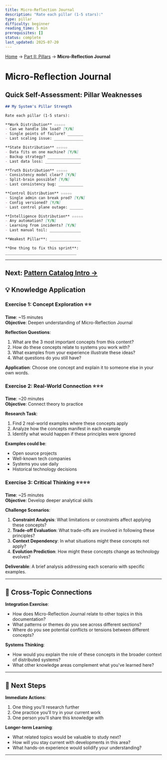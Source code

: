 ```yaml
---
title: Micro-Reflection Journal
description: "Rate each pillar (1-5 stars):"
type: pillar
difficulty: beginner
reading_time: 5 min
prerequisites: []
status: complete
last_updated: 2025-07-20
---
```


<!-- Navigation -->
[Home](/) → [Part II: Pillars](/part2-pillars/) → **Micro-Reflection Journal**


# Micro-Reflection Journal

## Quick Self-Assessment: Pillar Weaknesses

```markdown
## My System's Pillar Strength

Rate each pillar (1-5 stars):

**Work Distribution** ☆☆☆☆☆
- Can we handle 10x load? [Y/N]
- Single points of failure? _______
- Last scaling issue: _____________

**State Distribution** ☆☆☆☆☆  
- Data fits on one machine? [Y/N]
- Backup strategy? _______________
- Last data loss: ________________

**Truth Distribution** ☆☆☆☆☆
- Consistency model clear? [Y/N]
- Split-brain possible? [Y/N]
- Last consistency bug: ___________

**Control Distribution** ☆☆☆☆☆
- Single admin can break prod? [Y/N]
- Config versioned? [Y/N]
- Last control plane outage: ______

**Intelligence Distribution** ☆☆☆☆☆
- Any automation? [Y/N]
- Learning from incidents? [Y/N]
- Last manual toil: ______________

**Weakest Pillar**: ______________

**One thing to fix this sprint**: 
________________________________
```

---

**Next**: [Pattern Catalog Intro →](pattern-catalog-intro.md)
---

## 💡 Knowledge Application

### Exercise 1: Concept Exploration ⭐⭐
**Time**: ~15 minutes  
**Objective**: Deepen understanding of Micro-Reflection Journal

**Reflection Questions**:
1. What are the 3 most important concepts from this content?
2. How do these concepts relate to systems you work with?
3. What examples from your experience illustrate these ideas?
4. What questions do you still have?

**Application**: Choose one concept and explain it to someone else in your own words.

### Exercise 2: Real-World Connection ⭐⭐⭐
**Time**: ~20 minutes  
**Objective**: Connect theory to practice

**Research Task**:
1. Find 2 real-world examples where these concepts apply
2. Analyze how the concepts manifest in each example
3. Identify what would happen if these principles were ignored

**Examples could be**:
- Open source projects
- Well-known tech companies
- Systems you use daily
- Historical technology decisions

### Exercise 3: Critical Thinking ⭐⭐⭐⭐
**Time**: ~25 minutes  
**Objective**: Develop deeper analytical skills

**Challenge Scenarios**:
1. **Constraint Analysis**: What limitations or constraints affect applying these concepts?
2. **Trade-off Evaluation**: What trade-offs are involved in following these principles?
3. **Context Dependency**: In what situations might these concepts not apply?
4. **Evolution Prediction**: How might these concepts change as technology evolves?

**Deliverable**: A brief analysis addressing each scenario with specific examples.

---

## 🔗 Cross-Topic Connections

**Integration Exercise**:
- How does Micro-Reflection Journal relate to other topics in this documentation?
- What patterns or themes do you see across different sections?
- Where do you see potential conflicts or tensions between different concepts?

**Systems Thinking**:
- How would you explain the role of these concepts in the broader context of distributed systems?
- What other knowledge areas complement what you've learned here?

---

## 🎯 Next Steps

**Immediate Actions**:
1. One thing you'll research further
2. One practice you'll try in your current work
3. One person you'll share this knowledge with

**Longer-term Learning**:
- What related topics would be valuable to study next?
- How will you stay current with developments in this area?
- What hands-on experience would solidify your understanding?

---
